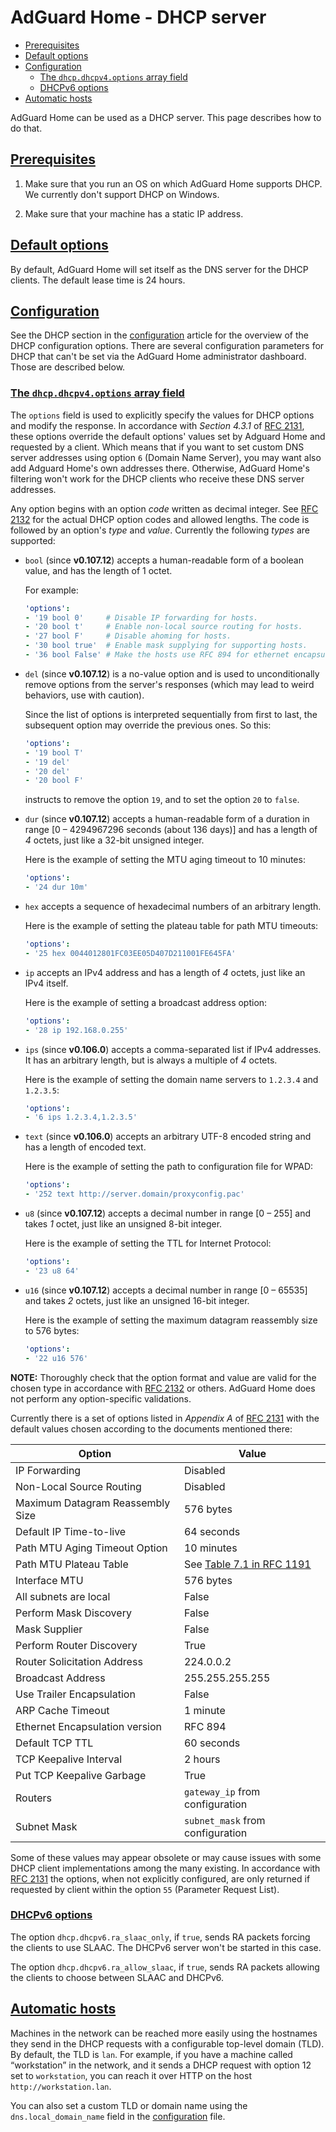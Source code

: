  #  AdGuard Home - DHCP server

 *  [Prerequisites](#prereq)
 *  [Default options](#default)
 *  [Configuration](#config)
     *  [The `dhcp.dhcpv4.options` array field](#config-4)
     *  [DHCPv6 options](#config-6)
 *  [Automatic hosts](#autohosts)

AdGuard Home can be used as a DHCP server.  This page describes how to do that.



##  <a id="prereq" href="#prereq">Prerequisites</a>

1.  Make sure that you run an OS on which AdGuard Home supports DHCP.  We
    currently don't support DHCP on Windows.

1.  Make sure that your machine has a static IP address.



##  <a id="default" href="#default">Default options</a>

By default, AdGuard Home will set itself as the DNS server for the DHCP clients.
The default lease time is 24 hours.



##  <a id="config" href="#config">Configuration</a>

See the DHCP section in the [configuration] article for the overview of the DHCP
configuration options.  There are several configuration parameters for DHCP that
can't be set via the AdGuard Home administrator dashboard.  Those are described
below.



   ###  <a id="config-4" href="#config-4">The `dhcp.dhcpv4.options` array field</a>

The `options` field is used to explicitly specify the values for DHCP options
and modify the response.  In accordance with *Section 4.3.1* of [RFC
2131][rfc-2131], these options override the default options' values set by
Adguard Home and requested by a client.  Which means that if you want to set
custom DNS server addresses using option `6` (Domain Name Server), you may want
also add Adguard Home's own addresses there.  Otherwise, AdGuard Home's
filtering won't work for the DHCP clients who receive these DNS server
addresses.

Any option begins with an option *code* written as decimal integer.  See [RFC
2132][rfc-2132] for the actual DHCP option codes and allowed lengths.  The code
is followed by an option's *type* and *value*.  Currently the following *types*
are supported:

 *  `bool` (since **v0.107.12**) accepts a human-readable form of a boolean
    value, and has the length of 1 octet.

    For example:

    ```yaml
    'options':
    - '19 bool 0'     # Disable IP forwarding for hosts.
    - '20 bool t'     # Enable non-local source routing for hosts.
    - '27 bool F'     # Disable ahoming for hosts.
    - '30 bool true'  # Enable mask supplying for supporting hosts.
    - '36 bool False' # Make the hosts use RFC 894 for ethernet encapsulation.
    ```

 *  `del` (since **v0.107.12**) is a no-value option and is used to
    unconditionally remove options from the server's responses (which may lead
    to weird behaviors, use with caution).

    Since the list of options is interpreted sequentially from first to last,
    the subsequent option may override the previous ones.  So this:

    ```yaml
    'options':
    - '19 bool T'
    - '19 del'
    - '20 del'
    - '20 bool F'
    ```

    instructs to remove the option `19`, and to set the option `20` to `false`.

 *  `dur` (since **v0.107.12**) accepts a human-readable form of a duration in
    range [0 – 4294967296 seconds (about 136 days)] and has a length of *4*
    octets, just like a 32-bit unsigned integer.

    Here is the example of setting the MTU aging timeout to 10 minutes:

    ```yaml
    'options':
    - '24 dur 10m'
    ```

 *  `hex` accepts a sequence of hexadecimal numbers of an arbitrary length.

    Here is the example of setting the plateau table for path MTU timeouts:

    ```yaml
    'options':
    - '25 hex 0044012801FC03EE05D407D211001FE645FA'
    ```

 *  `ip` accepts an IPv4 address and has a length of *4* octets, just like an
    IPv4 itself.

    Here is the example of setting a broadcast address option:

    ```yaml
    'options':
    - '28 ip 192.168.0.255'
    ```

 *  `ips` (since **v0.106.0**) accepts a comma-separated list if IPv4 addresses.
    It has an arbitrary length, but is always a multiple of *4* octets.

    Here is the example of setting the domain name servers to `1.2.3.4` and
    `1.2.3.5`:

    ```yaml
    'options':
    - '6 ips 1.2.3.4,1.2.3.5'
    ```

 *  `text` (since **v0.106.0**) accepts an arbitrary UTF-8 encoded string and
    has a length of encoded text.

    Here is the example of setting the path to configuration file for WPAD:

    ```yaml
    'options':
    - '252 text http://server.domain/proxyconfig.pac'
    ```

 *  `u8` (since **v0.107.12**) accepts a decimal number in range [0 – 255] and
    takes *1* octet, just like an unsigned 8-bit integer.

    Here is the example of setting the TTL for Internet Protocol:

    ```yaml
    'options':
    - '23 u8 64'
    ```

 *  `u16` (since **v0.107.12**) accepts a decimal number in range [0 – 65535]
    and takes *2* octets, just like an unsigned 16-bit integer.

    Here is the example of setting the maximum datagram reassembly size to 576
    bytes:

    ```yaml
    'options':
    - '22 u16 576'
    ```

**NOTE:** Thoroughly check that the option format and value are valid for the
chosen type in accordance with [RFC 2132][rfc-2132] or others. AdGuard Home does
not perform any option-specific validations.

Currently there is a set of options listed in *Appendix A* of [RFC
2131][rfc-2131] with the default values chosen according to the documents
mentioned there:

| Option                           | Value                                         |
| -------------------------------- | --------------------------------------------- |
| IP Forwarding                    | Disabled                                      |
| Non-Local Source Routing         | Disabled                                      |
| Maximum Datagram Reassembly Size | 576 bytes                                     |
| Default IP Time-to-live          | 64 seconds                                    |
| Path MTU Aging Timeout Option    | 10 minutes                                    |
| Path MTU Plateau Table           | See [Table 7.1 in RFC 1191][rfc-1191-tbl-7.1] |
| Interface MTU                    | 576 bytes                                     |
| All subnets are local            | False                                         |
| Perform Mask Discovery           | False                                         |
| Mask Supplier                    | False                                         |
| Perform Router Discovery         | True                                          |
| Router Solicitation Address      | 224.0.0.2                                     |
| Broadcast Address                | 255.255.255.255                               |
| Use Trailer Encapsulation        | False                                         |
| ARP Cache Timeout                | 1 minute                                      |
| Ethernet Encapsulation version   | RFC 894                                       |
| Default TCP TTL                  | 60 seconds                                    |
| TCP Keepalive Interval           | 2 hours                                       |
| Put TCP Keepalive Garbage        | True                                          |
| Routers                          | `gateway_ip` from configuration               |
| Subnet Mask                      | `subnet_mask` from configuration              |

Some of these values may appear obsolete or may cause issues with some DHCP
client implementations among the many existing.  In accordance with [RFC
2131][rfc-2131] the options, when not explicitly configured, are only returned
if requested by client within the option `55` (Parameter Request List).


 ###  <a id="config-6" href="#config-6">DHCPv6 options</a>

The option `dhcp.dhcpv6.ra_slaac_only`, if `true`, sends RA packets forcing the
clients to use SLAAC.  The DHCPv6 server won't be started in this case.

The option `dhcp.dhcpv6.ra_allow_slaac`, if `true`, sends RA packets allowing
the clients to choose between SLAAC and DHCPv6.

[configuration]:    https://github.com/AdguardTeam/AdGuardHome/wiki/Configuration
[rfc-1191-tbl-7.1]: https://datatracker.ietf.org/doc/html/rfc1191#section-7.1
[rfc-2131]:         https://datatracker.ietf.org/doc/html/rfc2131
[rfc-2132]:         https://datatracker.ietf.org/doc/html/rfc2132



##  <a id="autohosts" href="#autohosts">Automatic hosts</a>

Machines in the network can be reached more easily using the hostnames they send
in the DHCP requests with a configurable top-level domain (TLD).  By default,
the TLD is `lan`.  For example, if you have a machine called “workstation” in
the network, and it sends a DHCP request with option 12 set to `workstation`,
you can reach it over HTTP on the host `http://workstation.lan`.

You can also set a custom TLD or domain name using the `dns.local_domain_name`
field in the [configuration] file.
